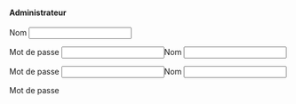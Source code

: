 <html>

<h4>Administrateur</h4>
<p>
  <label for ="name">Nom</label>
  <input id ="name" type="text"/> 
</p> 
<p>
    <label for ="password">Mot de passe</label>
  <input id ="password" type="password/> 
</p>
 <p>   
  input[type=text],
  input[type=password]{
  background: rgba(255,255,255,0.9);
  background:-moz=linear-gradient(90deg,#fff,#eee);
  background:-webkit-gradient(linear,left top,left bottom,
  from(#eee),to(#fff),color-stop(0.2,#fff));
  border:1px solid #aaa;
  -moz-border-radius:3px;
  -webkit-border-radius:3px;
  -moz-box-shadow:0 0 3px #aaa;
  -webkit=box-shadow: 0 0 3px #aaa;
  padding:5px;
  
</p>

<br></br>
<h4>Vétérinaire</h4>
<p>
  <label for ="name">Nom</label>
  <input id ="name" type="text"/> 
</p> 
<p>
    <label for ="password">Mot de passe</label>
  <input id ="password" type="password/> 
</p>
<br></br>
<h4>Employé</h4>
 <p>
  <label for ="name">Nom</label>
  <input id ="name" type="text"/> 
</p> 
<p>
    <label for ="password">Mot de passe</label>
  <input id ="password" type="password/> 
</p>   
<br></br>
</html>


